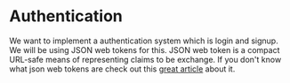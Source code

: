 # Authentication

We want to implement a authentication system which is login and signup. 
We will be using JSON web tokens for this. JSON web token is a compact 
URL-safe means of representing claims to be exchange. If you don't know 
what json web tokens are check out this [great article][jwt] about it.

[jwt]: https://scotch.io/tutorials/the-ins-and-outs-of-token-based-authentication
